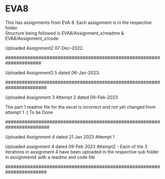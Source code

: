 # EVA8

This has assignments from EVA 8. Each assignment is in the respective folder.  
Structure being followed is EVA8/Assignment_x/readme & EVA8/Assignment_x/code


Uploaded Assignment2 07-Dec-2022.

#####################################################################

Uploaded Assignment2.5 dated 06-Jan-2023.


#######################################################################

Uploaded Assignment 3 Attempt 2 dated 09-Feb-2023

The part 1 readme file for the excel is incorrect and not yet changed from attempt 1 :( To be Done 

########################################################################

Uploaded Assignment 4  dated 21 Jan 2023 Attempt 1

Uploaded assignment 4 dated 09-Feb 2023 Attempt2 - Each of the 3 iterations in assignment 4 have been uploaded in the respective sub folder in assignment4 with a readme and code file

#######################################################################


